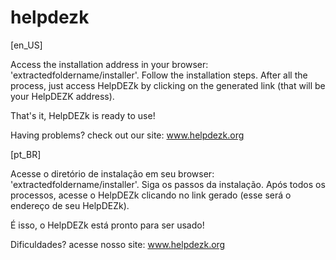 helpdezk
========

[en_US]

Access the installation address in your browser: 'extractedfoldername/installer'.
Follow the installation steps.
After all the process, just access HelpDEZk by clicking on the generated link (that will be your HelpDEZK address).

That's it, HelpDEZk is ready to use!

Having problems? check out our site: www.helpdezk.org 


[pt_BR]

Acesse o diretório de instalação em seu browser: 'extractedfoldername/installer'.
Siga os passos da instalação.
Após todos os processos, acesse o HelpDEZk clicando no link gerado (esse será o endereço de seu HelpDEZk).

É isso, o HelpDEZk está pronto para ser usado!

Dificuldades? acesse nosso site: www.helpdezk.org 

